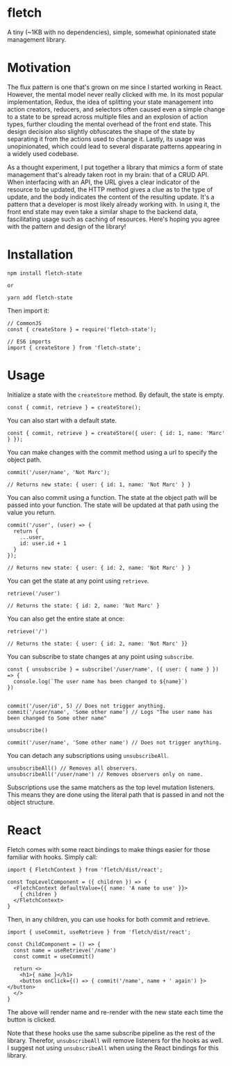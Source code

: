 # fletch
A tiny (~1KB with no dependencies), simple, somewhat opinionated state management library.

# Motivation

The flux pattern is one that's grown on me since I started working in React. However, the mental model never really clicked with me. In its most popular implementation, Redux, the idea of splitting your state management into action creators, reducers, and selectors often caused even a simple change to a state to be spread across multiple files and an explosion of action types, further clouding the mental overhead of the front end state. This design decision also slightly obfuscates the shape of the state by separating it from the actions used to change it. Lastly, its usage was unopinionated, which could lead to several disparate patterns appearing in a widely used codebase.

As a thought experiment, I put together a library that mimics a form of state management that's already taken root in my brain: that of a CRUD API. When interfacing with an API, the URL gives a clear indicator of the resource to be updated, the HTTP method gives a clue as to the type of update, and the body indicates the content of the resulting update. It's a pattern that a developer is most likely already working with. In using it, the front end state may even take a similar shape to the backend data, fascilitating usage such as caching of resources. Here's hoping you agree with the pattern and design of the library!

# Installation 

```
npm install fletch-state

or 

yarn add fletch-state
```

Then import it:

```
// CommonJS
const { createStore } = require('fletch-state');

// ES6 imports
import { createStore } from 'fletch-state';
```

# Usage

Initialize a state with the `createStore` method. By default, the state is empty.

```
const { commit, retrieve } = createStore();
```

You can also start with a default state.

```
const { commit, retrieve } = createStore({ user: { id: 1, name: 'Marc' } });
```

You can make changes with the commit method using a url to specify the object path.

```
commit('/user/name', 'Not Marc');

// Returns new state: { user: { id: 1, name: 'Not Marc' } }
```

You can also commit using a function. The state at the object path will be passed into your function. The state will be updated at that path using the value you return.

```
commit('/user', (user) => {
  return {
    ...user,
    id: user.id + 1
  }
});

// Returns new state: { user: { id: 2, name: 'Not Marc' } }
```

You can get the state at any point using `retrieve`.

```
retrieve('/user')

// Returns the state: { id: 2, name: 'Not Marc' }
```

You can also get the entire state at once:

```
retrieve('/')

// Returns the state: { user: { id: 2, name: 'Not Marc' }}
```

You can subscribe to state changes at any point using `subscribe`.

```
const { unsubscribe } = subscribe('/user/name', ({ user: { name } }) => {
  console.log(`The user name has been changed to ${name}`)
})


commit('/user/id', 5) // Does not trigger anything.
commit('/user/name', 'Some other name') // Logs "The user name has been changed to Some other name"

unsubscribe()

commit('/user/name', 'Some other name') // Does not trigger anything.
```

You can detach any subscriptions using `unsubscribeAll`.

```
unsubscribeAll() // Removes all observers.
unsubscribeAll('/user/name') // Removes observers only on name.
```

Subscriptions use the same matchers as the top level mutation listeners. This means they are done using the literal path that is passed in and not the object structure.

# React

Fletch comes with some react bindings to make things easier for those familiar with hooks. Simply call:

```
import { FletchContext } from 'fletch/dist/react';

const TopLevelComponent = ({ children }) => {
  <FletchContext defaultValue={{ name: 'A name to use' }}>
    { children }
  </FletchContext>
}
```

Then, in any children, you can use hooks for both commit and retrieve.

```
import { useCommit, useRetrieve } from 'fletch/dist/react';

const ChildComponent = () => {
  const name = useRetrieve('/name')
  const commit = useCommit()

  return <>
    <h1>{ name }</h1>
    <button onClick={() => { commit('/name', name + ' again') }></button> 
  </>
}
```

The above will render name and re-render with the new state each time the button is clicked.

Note that these hooks use the same subscribe pipeline as the rest of the library. Therefor, `unsubscribeAll` will remove listeners for the hooks as well. I suggest not using `unsubscribeAll` when using the React bindings for this library.
